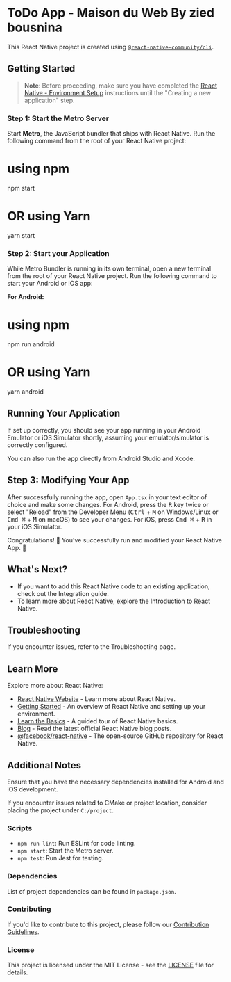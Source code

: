 # ToDo App - Maison du Web By zied bousnina

This React Native project is created using [`@react-native-community/cli`](https://github.com/react-native-community/cli).

## Getting Started

> **Note**: Before proceeding, make sure you have completed the [React Native - Environment Setup](https://reactnative.dev/docs/environment-setup) instructions until the "Creating a new application" step.

### Step 1: Start the Metro Server

Start **Metro**, the JavaScript bundler that ships with React Native. Run the following command from the root of your React Native project:


# using npm
npm start

# OR using Yarn
yarn start


###  Step 2: Start your Application

While Metro Bundler is running in its own terminal, open a new terminal from the root of your React Native project. Run the following command to start your Android or iOS app:

**For Android:**


# using npm
npm run android

# OR using Yarn
yarn android

## Running Your Application

If set up correctly, you should see your app running in your Android Emulator or iOS Simulator shortly, assuming your emulator/simulator is correctly configured.

You can also run the app directly from Android Studio and Xcode.

## Step 3: Modifying Your App

After successfully running the app, open `App.tsx` in your text editor of choice and make some changes. For Android, press the <kbd>R</kbd> key twice or select "Reload" from the Developer Menu (<kbd>Ctrl</kbd> + <kbd>M</kbd> on Windows/Linux or <kbd>Cmd ⌘</kbd> + <kbd>M</kbd> on macOS) to see your changes. For iOS, press <kbd>Cmd ⌘</kbd> + <kbd>R</kbd> in your iOS Simulator.

Congratulations! 🎉 You've successfully run and modified your React Native App. 🥳

## What's Next?

- If you want to add this React Native code to an existing application, check out the Integration guide.
- To learn more about React Native, explore the Introduction to React Native.

## Troubleshooting

If you encounter issues, refer to the Troubleshooting page.

## Learn More

Explore more about React Native:

- [React Native Website](https://reactnative.dev/) - Learn more about React Native.
- [Getting Started](https://reactnative.dev/docs/getting-started) - An overview of React Native and setting up your environment.
- [Learn the Basics](https://reactnative.dev/docs/tutorial) - A guided tour of React Native basics.
- [Blog](https://reactnative.dev/blog/) - Read the latest official React Native blog posts.
- [@facebook/react-native](https://github.com/facebook/react-native) - The open-source GitHub repository for React Native.

## Additional Notes

Ensure that you have the necessary dependencies installed for Android and iOS development.

If you encounter issues related to CMake or project location, consider placing the project under `C:/project`.

### Scripts
- `npm run lint`: Run ESLint for code linting.
- `npm start`: Start the Metro server.
- `npm test`: Run Jest for testing.

### Dependencies
List of project dependencies can be found in `package.json`.

### Contributing
If you'd like to contribute to this project, please follow our [Contribution Guidelines](CONTRIBUTING.md).

### License
This project is licensed under the MIT License - see the [LICENSE](LICENSE) file for details.

